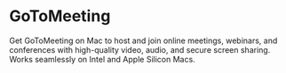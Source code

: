 # GoToMeeting
Get GoToMeeting on Mac to host and join online meetings, webinars, and conferences with high-quality video, audio, and secure screen sharing. Works seamlessly on Intel and Apple Silicon Macs.
